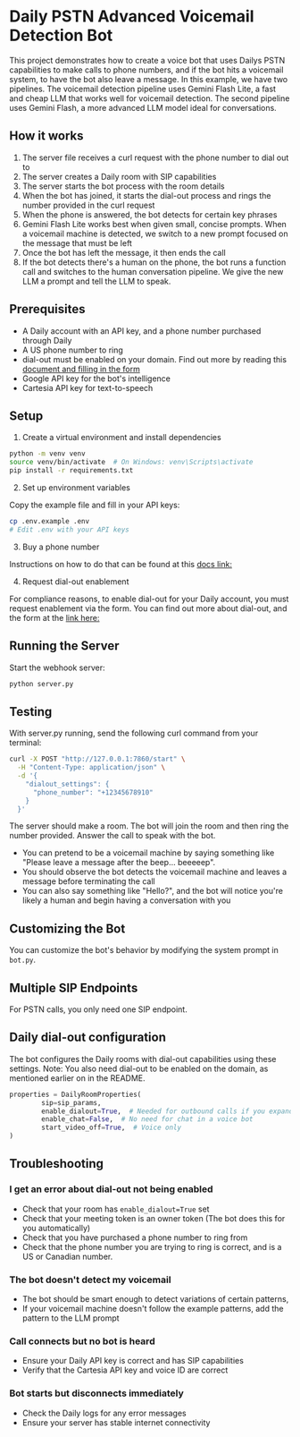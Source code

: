 # Daily PSTN Advanced Voicemail Detection Bot

This project demonstrates how to create a voice bot that uses Dailys PSTN capabilities to make calls to phone numbers, and if the bot hits a voicemail system, to have the bot also leave a message. In this example, we have two pipelines. The voicemail detection pipeline uses Gemini Flash Lite, a fast and cheap LLM that works well for voicemail detection. The second pipeline uses Gemini Flash, a more advanced LLM model ideal for conversations.

## How it works

1. The server file receives a curl request with the phone number to dial out to
2. The server creates a Daily room with SIP capabilities
3. The server starts the bot process with the room details
4. When the bot has joined, it starts the dial-out process and rings the number provided in the curl request
5. When the phone is answered, the bot detects for certain key phrases
6. Gemini Flash Lite works best when given small, concise prompts. When a voicemail machine is detected, we switch to a new prompt focused on the message that must be left
7. Once the bot has left the message, it then ends the call
8. If the bot detects there's a human on the phone, the bot runs a function call and switches to the human conversation pipeline. We give the new LLM a prompt and tell the LLM to speak.

## Prerequisites

- A Daily account with an API key, and a phone number purchased through Daily
- A US phone number to ring
- dial-out must be enabled on your domain. Find out more by reading this [document and filling in the form](https://docs.daily.co/guides/products/dial-in-dial-out#main)
- Google API key for the bot's intelligence
- Cartesia API key for text-to-speech

## Setup

1. Create a virtual environment and install dependencies

```bash
python -m venv venv
source venv/bin/activate  # On Windows: venv\Scripts\activate
pip install -r requirements.txt
```

2. Set up environment variables

Copy the example file and fill in your API keys:

```bash
cp .env.example .env
# Edit .env with your API keys
```

3. Buy a phone number

Instructions on how to do that can be found at this [docs link:](https://docs.daily.co/reference/rest-api/phone-numbers/buy-phone-number)

4. Request dial-out enablement

For compliance reasons, to enable dial-out for your Daily account, you must request enablement via the form. You can find out more about dial-out, and the form at the [link here:](https://docs.daily.co/guides/products/dial-in-dial-out#main)

## Running the Server

Start the webhook server:

```bash
python server.py
```

## Testing

With server.py running, send the following curl command from your terminal:

```bash
curl -X POST "http://127.0.0.1:7860/start" \
  -H "Content-Type: application/json" \
  -d '{
    "dialout_settings": {
      "phone_number": "+12345678910"
    }
  }'
```

The server should make a room. The bot will join the room and then ring the number provided. Answer the call to speak with the bot.

- You can pretend to be a voicemail machine by saying something like "Please leave a message after the beep... beeeeep".
- You should observe the bot detects the voicemail machine and leaves a message before terminating the call
- You can also say something like "Hello?", and the bot will notice you're likely a human and begin having a conversation with you

## Customizing the Bot

You can customize the bot's behavior by modifying the system prompt in `bot.py`.

## Multiple SIP Endpoints

For PSTN calls, you only need one SIP endpoint.

## Daily dial-out configuration

The bot configures the Daily rooms with dial-out capabilities using these settings. Note: You also need dial-out to be enabled on the domain, as mentioned earlier on in the README.

```python
properties = DailyRoomProperties(
        sip=sip_params,
        enable_dialout=True,  # Needed for outbound calls if you expand the bot
        enable_chat=False,  # No need for chat in a voice bot
        start_video_off=True,  # Voice only
)
```

## Troubleshooting

### I get an error about dial-out not being enabled

- Check that your room has `enable_dialout=True` set
- Check that your meeting token is an owner token (The bot does this for you automatically)
- Check that you have purchased a phone number to ring from
- Check that the phone number you are trying to ring is correct, and is a US or Canadian number.

### The bot doesn't detect my voicemail

- The bot should be smart enough to detect variations of certain patterns,
- If your voicemail machine doesn't follow the example patterns, add the pattern to the LLM prompt

### Call connects but no bot is heard

- Ensure your Daily API key is correct and has SIP capabilities
- Verify that the Cartesia API key and voice ID are correct

### Bot starts but disconnects immediately

- Check the Daily logs for any error messages
- Ensure your server has stable internet connectivity
